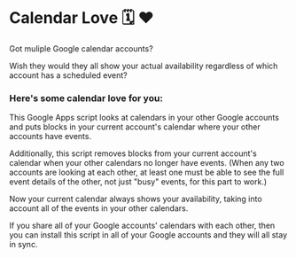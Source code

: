 # Calendar Love 🗓 ❤️

Got muliple Google calendar accounts?

Wish they would they all show your actual availability regardless of which
account has a scheduled event?

### Here's some calendar love for you:

This Google Apps script looks at calendars in your other Google accounts and
puts blocks in your current account's calendar where your other accounts have
events.

Additionally, this script removes blocks from your current account's calendar
when your other calendars no longer have events. (When any two accounts are
looking at each other, at least one must be able to see the full event details
of the other, not just "busy" events, for this part to work.)

Now your current calendar always shows your availability, taking into account
all of the events in your other calendars.

If you share all of your Google accounts' calendars with each other, then you
can install this script in all of your Google accounts and they will all stay
in sync.
